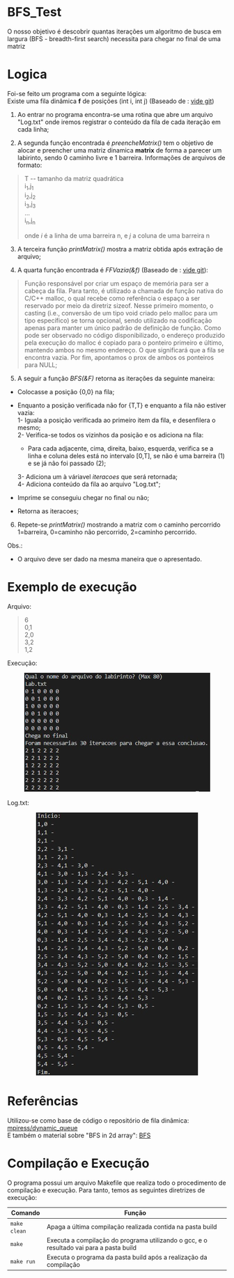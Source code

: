 # BFS_Test
O nosso objetivo é descobrir quantas iterações um algoritmo de busca em largura (BFS - breadth-first search) necessita para chegar no final de uma matriz
# Logica
Foi-se feito um programa com a seguinte lógica:    
Existe uma fila dinâmica **f** de posições (int i, int j) (Baseado de : [vide git](https://github.com/mpiress/dynamic_queue))

1) Ao entrar no programa encontra-se uma rotina que abre um arquivo "Log.txt" onde iremos registrar o conteúdo da fila de cada iteração em cada linha;      

2) A segunda função encontrada é *preencheMatrix()* tem o objetivo de alocar e preencher uma matriz dinamica **matrix** de forma a parecer um labirinto, sendo 0 caminho livre e 1 barreira. Informações de arquivos de formato:
>T -- tamanho da matriz quadrática     
>i<sub>1</sub>,j<sub>1</sub>       
>i<sub>2</sub>,j<sub>2</sub>          
>i<sub>3</sub>,j<sub>3</sub>       
>...       
>i<sub>n</sub>,j<sub>n</sub>      
>        
>onde *i* é a linha de uma barreira n, e *j* a coluna de uma barreira n       

3) A terceira função *printMatrix()* mostra a matriz obtida após extração de arquivo;  

4) A quarta função encontrada é *FFVazia(&f)* (Baseado de : [vide git](https://github.com/mpiress/dynamic_queue)):
>Função responsável por criar um espaço de memória para ser a cabeça da fila. Para tanto, é utilizado a chamada de função nativa do C/C++ malloc, o qual recebe como referência o espaço a ser reservado por meio da diretriz sizeof. Nesse primeiro momento, o casting (i.e., conversão de um tipo void criado pelo malloc para um tipo específico) se torna opcional, sendo utilizado na codificação apenas para manter um único padrão de definição de função. Como pode ser observado no código disponibilizado, o endereço produzido pela execução do malloc é copiado para o ponteiro primeiro e último, mantendo ambos no mesmo endereço. O que significará que a fila se encontra vazia. Por fim, apontamos o prox de ambos os ponteiros para NULL;    

5) A seguir a função *BFS(&F)* retorna as iterações da seguinte maneira:   
- Colocasse a posição {0,0} na fila;      
- Enquanto a posição verificada não for {T,T} e enquanto a fila não estiver vazia:       
  1- Iguala a posição verificada ao primeiro item da fila, e desenfilera o mesmo;        
  2- Verifica-se todos os vizinhos da posição e os adiciona na fila:       
    - Para cada adjacente, cima, direita, baixo, esquerda, verifica se a linha e coluna deles está no intervalo [0,T], se não é uma barreira (1) e se já não foi passado (2);    

  3- Adiciona um à váriavel *iteracoes* que será retornada;   
  4- Adiciona conteúdo da fila ao arquivo "Log.txt";
  
- Imprime se conseguiu chegar no final ou não;     
- Retorna as iteracoes;

6) Repete-se *printMatrix()* mostrando a matriz com o caminho percorrido 1=barreira, 0=caminho não percorrido, 2=caminho percorrido.

Obs.:    
- O arquivo deve ser dado na mesma maneira que o apresentado.
# Exemplo de execução
Arquivo:
>6      
>0,1       
>2,0      
>3,2        
>1,2     

Execução:
</p>
<p align="center">
	<img src="imgs/exec.jpg"/> 
</p> 

Log.txt:
</p>
<p align="center">
	<img src="imgs/logtxt.jpg"/> 
</p> 

# Referências

Utilizou-se como base de código o repositório de fila dinâmica: [mpiress/dynamic_queue](https://github.com/mpiress/dynamic_queue)       
E também o material sobre "BFS in 2d array": [BFS](https://www.geeksforgeeks.org/breadth-first-traversal-bfs-on-a-2d-array/)   

# Compilação e Execução

O programa possui um arquivo Makefile que realiza todo o procedimento de compilação e execução. Para tanto, temos as seguintes diretrizes de execução:


| Comando                |  Função                                                                                           |                     
| -----------------------| ------------------------------------------------------------------------------------------------- |
|  `make clean`          | Apaga a última compilação realizada contida na pasta build                                        |
|  `make`                | Executa a compilação do programa utilizando o gcc, e o resultado vai para a pasta build           |
|  `make run`            | Executa o programa da pasta build após a realização da compilação                                 |
